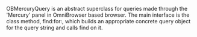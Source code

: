 OBMercuryQuery is an abstract superclass for queries made through the 'Mercury' panel in OmniBrowser based browser. The main interface is the class method, find:for:, which builds an appropriate concrete query object for the query string and calls find on it.